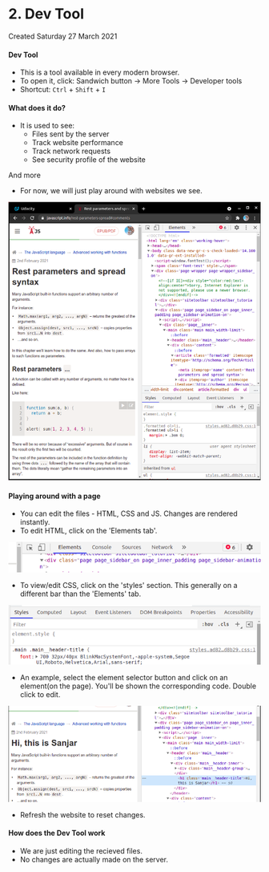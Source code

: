 # 2. Dev Tool
Created Saturday 27 March 2021

#### Dev Tool

* This is a tool available in every modern browser.
* To open it, click: Sandwich button → More Tools → Developer tools
* Shortcut: ``Ctrl`` + ``Shift`` + ``I``


#### What does it do?

* It is used to see:
	* Files sent by the server
	* Track website performance
	* Track network requests
	* See security profile of the website

And more

* For now, we will just play around with websites we see.

![](assets/2_Dev_Tool-image-1.png)

#### Playing around with a page

* You can edit the files - HTML, CSS and JS. Changes are rendered instantly.
* To edit HTML, click on the 'Elements tab'.

![](assets/2_Dev_Tool-image-2.png)

* To view/edit CSS, click on the 'styles' section. This generally on a different bar than the 'Elements' tab.

![](assets/2_Dev_Tool-image-3.png)

* An example, select the element selector button and click on an element(on the page). You'll be shown the corresponding code. Double click to edit.

![](assets/2_Dev_Tool-image-4.png)

* Refresh the website to reset changes.




#### How does the Dev Tool work

* We are just editing the recieved files.
* No changes are actually made on the server.


